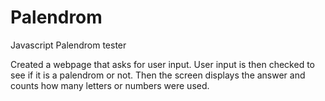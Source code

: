 # Palendrom
Javascript Palendrom tester

Created a webpage that asks for user input. User input is then checked to see if it is a palendrom or not. Then the screen displays the answer and counts how many letters or numbers were used.
